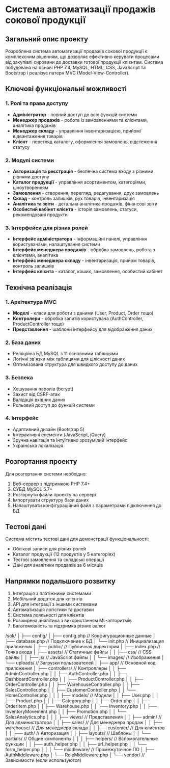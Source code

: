 # Система автоматизації продажів сокової продукції

## Загальний опис проекту

Розроблена система автоматизації продажів сокової продукції є комплексним рішенням, що дозволяє ефективно керувати процесами від закупівлі сировини до доставки готової продукції клієнтам. Система побудована на основі PHP 7.4, MySQL, HTML, CSS, JavaScript та Bootstrap і реалізує патерн MVC (Model-View-Controller).

## Ключові функціональні можливості

### 1. Ролі та права доступу
- **Адміністратор** - повний доступ до всіх функцій системи
- **Менеджер продажів** - робота із замовленнями та клієнтами, аналітика продажів
- **Менеджер складу** - управління інвентаризацією, прийом/відвантаження товарів
- **Клієнт** - перегляд каталогу, оформлення замовлень, відстеження статусу

### 2. Модулі системи
- **Авторизація та реєстрація** - безпечна система входу з різними рівнями доступу
- **Каталог продукції** - управління асортиментом, категоріями, ціноутворенням
- **Замовлення** - створення, перегляд, редагування, друк замовлень
- **Склад** - контроль залишків, рух товарів, інвентаризація
- **Аналітика та звіти** - детальна аналітика продажів, фінансові звіти
- **Особистий кабінет клієнта** - історія замовлень, статуси, рекомендовані продукти

### 3. Інтерфейси для різних ролей
- **Інтерфейс адміністратора** - інформаційні панелі, управління користувачами, налаштування системи
- **Інтерфейс менеджера продажів** - обробка замовлень, робота з клієнтами, аналітика
- **Інтерфейс менеджера складу** - інвентаризація, прийом товарів, контроль залишків
- **Інтерфейс клієнта** - каталог, кошик, замовлення, особистий кабінет

## Технічна реалізація

### 1. Архітектура MVC
- **Моделі** - класи для роботи з даними (User, Product, Order тощо)
- **Контролери** - обробка запитів користувача (AuthController, ProductController тощо)
- **Представлення** - шаблони інтерфейсу для відображення даних

### 2. База даних
- Реляційна БД MySQL з 11 основними таблицями
- Логічні зв'язки між таблицями для цілісності даних
- Оптимізована структура для швидкого доступу до даних

### 3. Безпека
- Хешування паролів (bcrypt)
- Захист від CSRF-атак
- Валідація вхідних даних
- Рольовий доступ до функцій системи

### 4. Інтерфейс
- Адаптивний дизайн (Bootstrap 5)
- Інтерактивні елементи (JavaScript, jQuery)
- Зручна навігація та інтуїтивно зрозумілий інтерфейс
- Українська локалізація

## Розгортання проекту

Для розгортання системи необхідно:
1. Веб-сервер з підтримкою PHP 7.4+
2. СУБД MySQL 5.7+
3. Розгорнути файли проекту на сервері
4. Імпортувати структуру бази даних
5. Налаштувати конфігураційний файл з параметрами підключення до БД

## Тестові дані

Система містить тестові дані для демонстрації функціональності:
- Облікові записи для різних ролей
- Каталог продукції (12 продуктів у 5 категоріях)
- Тестові замовлення та складські операції
- Дані для аналітики продажів за 6 місяців

## Напрямки подальшого розвитку

1. Інтеграція з платіжними системами
2. Мобільний додаток для клієнтів
3. API для інтеграції з іншими системами
4. Автоматизація логістики та доставки
5. Система лояльності для клієнтів
6. Розширена аналітика з використанням ML-алгоритмів
7. Багатомовність та підтримка різних валют


/sok/
│
├── config/
│   ├── config.php          // Конфигурационные данные
│   ├── database.php        // Подключение к БД
│   └── init.php            // Инициализация приложения
│
├── public/                 // Публичная директория
│   ├── index.php           // Точка входа
│   ├── assets/             // Статичные файлы
│   │   ├── css/            // CSS файлы
│   │   ├── js/             // JavaScript файлы
│   │   └── images/         // Изображения
│   └── uploads/            // Загрузки пользователей
│
├── app/                    // Основной код приложения
│   ├── controllers/        // Контроллеры
│   │   ├── AdminController.php
│   │   ├── AuthController.php
│   │   ├── DashboardController.php
│   │   ├── ProductController.php
│   │   ├── OrderController.php
│   │   ├── WarehouseController.php
│   │   ├── SalesController.php
│   │   ├── CustomerController.php
│   │   └── HomeController.php
│   │
│   ├── models/             // Модели
│   │   ├── User.php
│   │   ├── Product.php
│   │   ├── Category.php
│   │   ├── Order.php
│   │   ├── OrderItem.php
│   │   ├── Warehouse.php
│   │   ├── Inventory.php
│   │   ├── InventoryMovement.php
│   │   ├── Promotion.php
│   │   └── SalesAnalytics.php
│   │
│   ├── views/              // Представления
│   │   ├── admin/          // Для администратора
│   │   ├── sales/          // Для менеджера продаж
│   │   ├── warehouse/      // Для менеджера склада
│   │   ├── customer/       // Для клиентов
│   │   ├── auth/           // Авторизация
│   │   ├── layouts/        // Шаблоны
│   │   └── partials/       // Общие компоненты
│   │
│   ├── helpers/            // Вспомогательные функции
│   │   ├── auth_helper.php
│   │   ├── url_helper.php
│   │   └── form_helper.php
│   │
│   └── middleware/         // Промежуточное ПО
│       ├── AuthMiddleware.php
│       └── RoleMiddleware.php
│
└── vendor/                 // Зависимости (если используются)